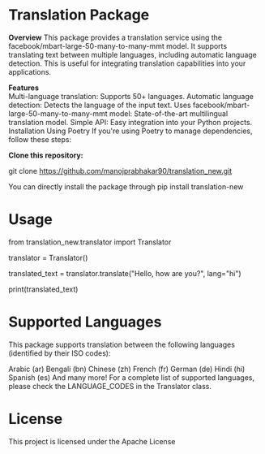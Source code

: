 # **Translation Package**

**Overview**
This package provides a translation service using the facebook/mbart-large-50-many-to-many-mmt model. It supports translating text between multiple languages, including automatic language detection. This is useful for integrating translation capabilities into your applications.

**Features**                                             
Multi-language translation: Supports 50+ languages.
Automatic language detection: Detects the language of the input text.
Uses facebook/mbart-large-50-many-to-many-mmt model: State-of-the-art multilingual translation model.
Simple API: Easy integration into your Python projects.
Installation
Using Poetry
If you're using Poetry to manage dependencies, follow these steps:

**Clone this repository:**

git clone https://github.com/manojprabhakar90/translation_new.git

You can directly install the package through pip install translation-new

# Usage

from translation_new.translator import Translator

translator = Translator()

translated_text = translator.translate("Hello, how are you?", lang="hi")

print(translated_text)

# Supported Languages

This package supports translation between the following languages (identified by their ISO codes):

Arabic (ar)
Bengali (bn)
Chinese (zh)
French (fr)
German (de)
Hindi (hi)
Spanish (es)
And many more!
For a complete list of supported languages, please check the LANGUAGE_CODES in the Translator class.

# **License**

This project is licensed under the Apache License

